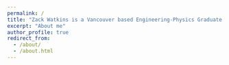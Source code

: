 ```yaml
---
permalink: /
title: "Zack Watkins is a Vancouver based Engineering-Physics Graduate interested in Control Systems and Machine Vision"
excerpt: "About me"
author_profile: true
redirect_from: 
  - /about/
  - /about.html
---
```

